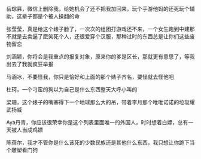 岳琮奡，微信上删除我，给她机会了还不把我加回来，玩个手游他妈的还死玩个辅助，这辈子都是个被人操翻的命

张莹莹，真是给这个婊子脸了，一次次的组团打游戏还不来，一个女生跑到中建那不就是去卖逼了麽笑死个人，还很爱穿个汉服，那种过时的东西总是让你们这些废物留恋

刘涵颖，你将会是我重点的报复对象，原来你的爹是区长，那就更有意思了，等我出去了我就疯狂举报

马涵冰，不要怪我，你只是恰好和上面的那个婊子齐名，要怪就去怪他吧

杜珂，一个刁蛮的狗以为自己是什么东西整天大呼小叫的

梁珊，这个婊子的嘴塞得下一个地球那么大的吊，带着李月那个唯唯诺诺的垃圾耀武扬威

Aya丹青，你应该很荣幸你是这个列表里面唯一的外国人，时时想着白嫖，总有一天被人当成鸡嫖

陈蓓尔，我才不管你是什么该死的少数民族还是其他什么东西，我只想让你跪下当个雕塑看门狗  

